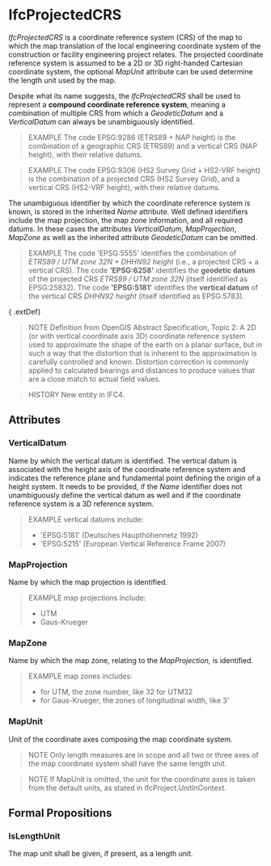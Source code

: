 # IfcProjectedCRS

_IfcProjectedCRS_ is a coordinate reference system (CRS) of the map to which the map translation of the local engineering coordinate system of the construction or facility engineering project relates. The projected coordinate reference system is assumed to be a 2D or 3D right-handed Cartesian coordinate system, the optional _MapUnit_ attribute can be used determine the length unit used by the map.

Despite what its name suggests, the _IfcProjectedCRS_ shall be used to represent a **compound coordinate reference system**, meaning a combination of multiple CRS from which a _GeodeticDatum_ and a _VerticalDatum_ can always be unambiguously identified.

> EXAMPLE  The code EPSG:9286 (ETRS89 + NAP height) is the combination of a geographic CRS (ETRS89) and a vertical CRS (NAP height), with their relative datums.

> EXAMPLE  The code EPSG:9306 (HS2 Survey Grid + HS2-VRF height) is the combination of a projected CRS (HS2 Survey Grid), and a vertical CRS (HS2-VRF height), with their relative datums.

The unambiguous identifier by which the coordinate reference system is known, is stored in the inherited _Name_ attribute. Well defined identifiers include the map projection, the map zone information, and all required datums. In these cases the attributes _VerticalDatum_, _MapProjection_, _MapZone_ as well as the inherited attribute _GeodeticDatum_ can be omitted.

> EXAMPLE  The code 'EPSG:5555' identifies the combination of *ETRS89 / UTM zone 32N + DHHN92 height* (i.e., a projected CRS + a vertical CRS). The code **'EPSG:6258'** identifies the **geodetic datum** of the projected CRS *ETRS89 / UTM zone 32N* (itself identified as EPSG:25832). The code **'EPSG:5181'** identifies the **vertical datum** of the vertical CRS *DHHN92 height* (itself identified as EPSG:5783).

{ .extDef}
> NOTE  Definition from OpenGIS Abstract Specification, Topic 2:
> A 2D (or with vertical coordinate axis 3D) coordinate reference system used to approximate the shape of the earth on a planar surface, but in such a way that the distortion that is inherent to the approximation is carefully controlled and known. Distortion correction is commonly applied to calculated bearings and distances to produce values that are a close match to actual field values.

> HISTORY  New entity in IFC4.

## Attributes

### VerticalDatum
Name by which the vertical datum is identified. The vertical datum is associated with the height axis of the coordinate reference system and indicates the reference plane and fundamental point defining the origin of a height system. It needs to be provided, if the _Name_ identifier does not unambiguously define the vertical datum as well and if the coordinate reference system is a 3D reference system.

> EXAMPLE  vertical datums include:
>
> * 'EPSG:5181' (Deutsches Haupth&ouml;hennetz 1992)
> * 'EPSG:5215' (European Vertical Reference Frame 2007)

### MapProjection
Name by which the map projection is identified.

> EXAMPLE  map projections include:
>
> * UTM
> * Gaus-Krueger

### MapZone
Name by which the map zone, relating to the _MapProjection_, is identified.

> EXAMPLE  map zones includes:
>
> * for UTM, the zone number, like 32 for UTM32
> * for Gaus-Krueger, the zones of longitudinal width, like 3'

### MapUnit

Unit of the coordinate axes composing the map coordinate system.

> NOTE  Only length measures are in scope and all two or three axes of the map coordinate system shall have the same length unit.

> NOTE  If MapUnit is omitted, the unit for the coordinate axes is taken from the default units, as stated in IfcProject.UnitInContext.

## Formal Propositions

### IsLengthUnit
The map unit shall be given, if present, as a length unit.
